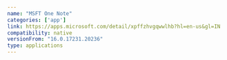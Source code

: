 ```yaml
---
name: "MSFT One Note"
categories: ['app']
link: https://apps.microsoft.com/detail/xpffzhvgqwwlhb?hl=en-us&gl=IN
compatibility: native
versionFrom: "16.0.17231.20236"
type: applications
---
```


